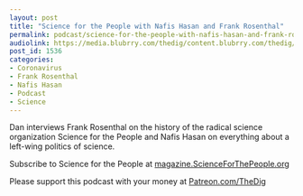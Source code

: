 ```yaml
---
layout: post
title: "Science for the People with Nafis Hasan and Frank Rosenthal"
permalink: podcast/science-for-the-people-with-nafis-hasan-and-frank-rosenthal
audiolink: https://media.blubrry.com/thedig/content.blubrry.com/thedig/The_Dig-EP_258-SFTP.mp3
post_id: 1536
categories: 
- Coronavirus
- Frank Rosenthal
- Nafis Hasan
- Podcast
- Science
---
```


Dan interviews Frank Rosenthal on the history of the radical science organization Science for the People and Nafis Hasan on everything about a left-wing politics of science.

Subscribe to 
Science for the People at 
[magazine.ScienceForThePeople.org](http://magazine.ScienceForThePeople.org)

Please support this podcast with your money at 
[Patreon.com/TheDig](http://Patreon.com/TheDig)